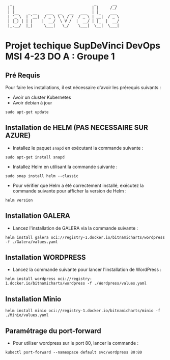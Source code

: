                                                                                                                                             
```
  _                                    _       __ 
 | |                                  | |     /_/ 
 | |__    _ __    ___  __   __   ___  | |_    ___ 
 | '_ \  | '__|  / _ \ \ \ / /  / _ \ | __|  / _ \
 | |_) | | |    |  __/  \ V /  |  __/ | |_  |  __/
 |_.__/  |_|     \___|   \_/    \___|  \__|  \___|
 ```                                                                                                                     
# Projet techique SupDeVinci DevOps MSI 4-23 DO A : Groupe 1


## Pré Requis 

Pour faire les installations, il est nécessaire d'avoir les prérequis suivants :

- Avoir un cluster Kubernetes
- Avoir debian à jour

```
sudo apt-get update
```

## Installation de HELM (PAS NECESSAIRE SUR AZURE)

- Installez le paquet `snapd` en exécutant la commande suivante : 

```
sudo apt-get install snapd
```

- Installez Helm en utilisant la commande suivante : 

```
sudo snap install helm --classic
```

- Pour vérifier que Helm a été correctement installé, exécutez la commande suivante pour afficher la version de Helm : 

```
helm version
```
## Installation GALERA

- Lancez l'installation de GALERA via la commande suivante : 

```
helm install galera oci://registry-1.docker.io/bitnamicharts/wordpress -f ./Galera/values.yaml
```

## Installation WORDPRESS

- Lancez la commande suivante pour lancer l'installation de WordPress :

```
helm install wordpress oci://registry-1.docker.io/bitnamicharts/wordpress -f ./Wordpress/values.yaml
```

## Installation Minio 
```
helm install minio oci://registry-1.docker.io/bitnamicharts/minio -f ./Minio/values.yaml
```

## Paramétrage du port-forward

- Pour utiliser wordpress sur le port 80, lancer la commande :

```
kubectl port-forward --namespace default svc/wordpress 80:80
```
